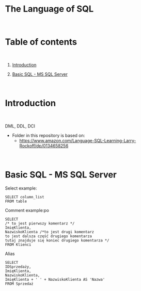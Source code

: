 # The Language of SQL

<p>&nbsp;</p>

# Table of contents

<p>&nbsp;</p>

1. [Introduction](#Introduction)

2. [Basic SQL - MS SQL Server](#Basic-SQL---MS-SQL-Server)

<!-- Basic SQL - MS SQL Server -->

<p>&nbsp;</p>

# Introduction

<p>&nbsp;</p>

DML, DDL, DCI

- Folder in this repository is based on:
    - https://www.amazon.com/Language-SQL-Learning-Larry-Rockoff/dp/0134658256

<p>&nbsp;</p>

# Basic SQL - MS SQL Server

Select example:

```
SELECT column_list
FROM table

```

Comment example:po

```
SELECT
/* to jest pierwszy komentarz */
ImięKlienta,
NazwiskoKlienta /*to jest drugi komentarz
to jest dalsza część drugiego komentarza
tutaj znajduje się koniec drugiego komentarza */
FROM Klienci
```

Alias

```
SELECT
IDSprzedaży,
ImięKlienta,
NazwiskoKlienta,
ImięKlienta + ' ' + NazwiskoKlienta AS 'Nazwa'
FROM Sprzedaż
```
